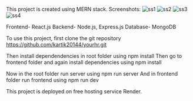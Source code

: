 This project is created using MERN stack.
Screenshots:
![ss1](https://github.com/user-attachments/assets/3e9e27c5-50f6-4ffc-a804-0ca64d66730e)
![ss2](https://github.com/user-attachments/assets/58a4582d-4417-4166-a84b-fd06404750d6)
![ss3](https://github.com/user-attachments/assets/508a63e6-feaa-4500-8cc9-a9f323e8f33d)
![ss4](https://github.com/user-attachments/assets/783adf25-6a67-4a31-bedd-e1ba8c72e7d0)

Frontend- React.js
Backend- Node.js, Express.js
Database- MongoDB

To use this project, first clone the git repository 
https://github.com/kartik20144/yourhr.git

Then install dependendencies in root folder using
npm install
Then go to frontend folder and again install dependencies using
npm install

Now in the root folder run server using
npm run server
And in frontend folder run frontend using
npm run dev

This project is deployed on free hosting service Render.
